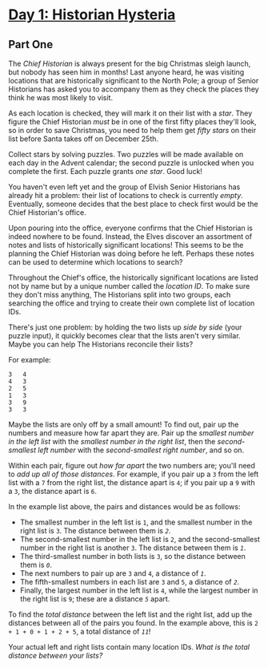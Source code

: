 # [Day 1: Historian Hysteria](https://adventofcode.com/2024/day/1)

## Part One

The *Chief Historian* is always present for the big Christmas sleigh launch, but nobody has seen him in months!  Last anyone heard, he was visiting locations that are historically significant to the North Pole; a group of Senior Historians has asked you to accompany them as they check the places they think he was most likely to visit.

As each location is checked, they will mark it on their list with a *star*.  They figure the Chief Historian *must* be in one of the first fifty places they'll look, so in order to save Christmas, you need to help them get *fifty stars* on their list before Santa takes off on December 25th.

Collect stars by solving puzzles.  Two puzzles will be made available on each day in the Advent calendar; the second puzzle is unlocked when you complete the first.  Each puzzle grants *one star*.  Good luck!

You haven't even left yet and the group of Elvish Senior Historians has already hit a problem: their list of locations to check is currently *empty*.  Eventually, someone decides that the best place to check first would be the Chief Historian's office.

Upon pouring into the office, everyone confirms that the Chief Historian is indeed nowhere to be found.  Instead, the Elves discover an assortment of notes and lists of historically significant locations!  This seems to be the planning the Chief Historian was doing before he left.  Perhaps these notes can be used to determine which locations to search?

Throughout the Chief's office, the historically significant locations are listed not by name but by a unique number called the *location ID*.  To make sure they don't miss anything, The Historians split into two groups, each searching the office and trying to create their own complete list of location IDs.

There's just one problem: by holding the two lists up *side by side* (your puzzle input), it quickly becomes clear that the lists aren't very similar.  Maybe you can help The Historians reconcile their lists?

For example:
```
3   4
4   3
2   5
1   3
3   9
3   3
```

Maybe the lists are only off by a small amount!  To find out, pair up the numbers and measure how far apart they are.  Pair up the *smallest number in the left list* with the *smallest number in the right list*, then the *second-smallest left number* with the *second-smallest right number*, and so on.

Within each pair, figure out *how far apart* the two numbers are; you'll need to *add up all of those distances*.  For example, if you pair up a `3` from the left list with a `7` from the right list, the distance apart is `4`; if you pair up a `9` with a `3`, the distance apart is `6`.

In the example list above, the pairs and distances would be as follows:

- The smallest number in the left list is `1`, and the smallest number in the right list is `3`.  The distance between them is *`2`*.
- The second-smallest number in the left list is `2`, and the second-smallest number in the right list is another `3`.  The distance between them is *`1`*.
- The third-smallest number in both lists is `3`, so the distance between them is *`0`*.
- The next numbers to pair up are `3` and `4`, a distance of *`1`*.
- The fifth-smallest numbers in each list are `3` and `5`, a distance of *`2`*.
- Finally, the largest number in the left list is `4`, while the largest number in the right list is `9`; these are a distance *`5`* apart.

To find the *total distance* between the left list and the right list, add up the distances between all of the pairs you found.  In the example above, this is `2 + 1 + 0 + 1 + 2 + 5`, a total distance of *`11`*!

Your actual left and right lists contain many location IDs.  *What is the total distance between your lists?*
